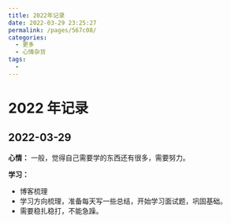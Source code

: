 ```yaml
---
title: 2022年记录
date: 2022-03-29 23:25:27
permalink: /pages/567c08/
categories:
  - 更多
  - 心情杂货
tags:
  -
---
```


# 2022 年记录

## 2022-03-29

**心情：** 一般，觉得自己需要学的东西还有很多，需要努力。

**学习：**

- 博客梳理
- 学习方向梳理，准备每天写一些总结，开始学习面试题，巩固基础。
- 需要稳扎稳打，不能急躁。
